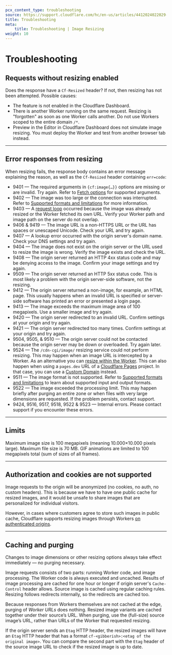 ```yaml
---
pcx_content_type: troubleshooting
source: https://support.cloudflare.com/hc/en-us/articles/4412024022029-Troubleshoot-Image-Resizing-problems
title: Troubleshooting
meta:
    title: Troubleshooting | Image Resizing
weight: 10
---
```


# Troubleshooting


## Requests without resizing enabled

Does the response have a `Cf-Resized` header? If not, then resizing has not been attempted. Possible causes:

-   The feature is not enabled in the Cloudflare Dashboard.
-   There is another Worker running on the same request. Resizing is "forgotten" as soon as one Worker calls another. Do not use Workers scoped to the entire domain `/*`.
-   Preview in the Editor in Cloudflare Dashboard does not simulate image resizing. You must deploy the Worker and test from another browser tab instead.

___

## Error responses from resizing

When resizing fails, the response body contains an error message explaining the reason, as well as the `Cf-Resized` header containing `err=code`:

-  9401 — The required arguments in `{cf:image{…}}` options are missing or are invalid. Try again. Refer to [Fetch options](/images/serve-images/resize-with-workers/#fetch-options) for supported arguments.
-  9402 — The image was too large or the connection was interrupted. Refer to [Supported formats and limitations](/images/transform-images/) for more information.
-  9403 — A [request loop](/images/serve-images/resize-with-workers/#prevent-request-loops) occurred because the image was already resized or the Worker fetched its own URL. Verify your Worker path and image path on the server do not overlap.
-  9406 & 9419 — The image URL is a non-HTTPS URL or the URL has spaces or unescaped Unicode. Check your URL and try again.
-  9407 — A lookup error occurred with the origin server's domain name. Check your DNS settings and try again.
-  9404 — The image does not exist on the origin server or the URL used to resize the image is wrong. Verify the image exists and check the URL.
-  9408 — The origin server returned an HTTP 4xx status code and may be denying access to the image. Confirm your image settings and try again.
-  9509 — The origin server returned an HTTP 5xx status code. This is most likely a problem with the origin server-side software, not the resizing.
-  9412 — The origin server returned a non-image, for example, an HTML page. This usually happens when an invalid URL is specified or server-side software has printed an error or presented a login page.
-  9413 — The image exceeds the maximum image area of 100 megapixels. Use a smaller image and try again.
-  9420 — The origin server redirected to an invalid URL. Confirm settings at your origin and try again.
-  9421 — The origin server redirected too many times. Confirm settings at your origin and try again.
-  9504, 9505, & 9510 — The origin server could not be contacted because the origin server may be down or overloaded. Try again later.
-  9524 — The `/cdn-cgi/image/` resizing service could not perform resizing. This may happen when an image URL is intercepted by a Worker. As an alternative you can [resize within the Worker](/images/serve-images/resize-with-workers/). This can also happen when using a `pages.dev` URL of a [Cloudflare Pages](/pages/) project. In that case, you can use a [Custom Domain](/pages/configuration/custom-domains/) instead.
-  9511 — The image format is not supported. Refer to [Supported formats and limitations](/images/transform-images/) to learn about supported input and output formats.
-  9522 — The image exceeded the processing limit. This may happen briefly after purging an entire zone or when files with very large dimensions are requested. If the problem persists, contact support.
-  9424, 9516, 9517, 9518, 9522 & 9523 — Internal errors. Please contact support if you encounter these errors.

___

## Limits

Maximum image size is 100 megapixels (meaning 10.000×10.000 pixels large). Maximum file size is 70 MB. GIF animations are limited to 100 megapixels total (sum of sizes of all frames).

___

## Authorization and cookies are not supported

Image requests to the origin will be anonymized (no cookies, no auth, no custom headers). This is because we have to have one public cache for resized images, and it would be unsafe to share images that are personalized for individual visitors.

However, in cases where customers agree to store such images in public cache, Cloudflare supports resizing images through Workers [on authenticated origins](/images/serve-images/resize-with-workers/).

___

## Caching and purging

Changes to image dimensions or other resizing options always take effect immediately — no purging necessary.

Image requests consists of two parts: running Worker code, and image processing. The Worker code is always executed and uncached. Results of image processing are cached for one hour or longer if origin server's `Cache-Control` header allows. Source image is cached using regular caching rules. Resizing follows redirects internally, so the redirects are cached too.

Because responses from Workers themselves are not cached at the edge, purging of _Worker URLs_ does nothing. Resized image variants are cached together under their source’s URL. When purging, use the (full-size) source image’s URL, rather than URLs of the Worker that requested resizing.

If the origin server sends an `Etag` HTTP header, the resized images will have an `Etag` HTTP header that has a format `cf-<gibberish>:<etag of the original image>`. You can compare the second part with the `Etag` header of the source image URL to check if the resized image is up to date.